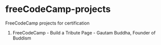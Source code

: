 # freeCodeCamp-projects
FreeCodeCamp projects for certification
1. FreeCodeCamp - Build a Tribute Page - Gautam Buddha, Founder of Buddism
